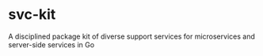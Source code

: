 # svc-kit
A disciplined package kit of diverse support services for microservices and server-side services in Go

